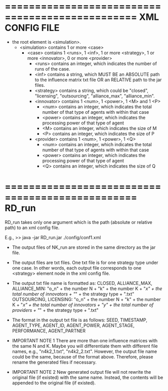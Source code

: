================================================
XML CONFIG FILE
================================================

- the root element is &lt;simulation&gt;.
	- &lt;simulation&gt; contains 1 or more &lt;case&gt;
		- &lt;case&gt; contains 1 &lt;runs&gt;, 1 &lt;inf&gt;, 1 or more &lt;strategy&gt;, 1 or more &lt;innovator&gt;, 0 or more &lt;provider&gt; 
			- &lt;runs&gt; contains an integer, which indicates the number of runs of the case.
			- &lt;inf&gt; contains a string, which MUST BE an ABSOLUTE path to the influence matrix txt file OR an RELATIVE path to the jar files.
			- &lt;strategy&gt; contains a string, which could be "closed", "licensing", "outsourcing", "alliance_max", "alliance_min".
			- &lt;innovator&gt; contains 1 &lt;num&gt;, 1 &lt;power&gt;, 1 &lt;M&gt; and 1 &lt;P&gt;
				- &lt;num&gt; contains an integer, which indicates the total number of that type of agents with within that case
				- &lt;power&gt; contains an integer, which indicates the processing power of that type of agent
				- &lt;M&gt; contains an integer, which indicates the size of M
				- &lt;P&gt; contains an integer, which indicates the size of P
			- &lt;provider&gt; contains 1 &lt;num&gt;, 1 &lt;power&gt;, 1 &lt;Q&gt;
				- &lt;num&gt; contains an integer, which indicates the total number of that type of agents with within that case
				- &lt;power&gt; contains an integer, which indicates the processing power of that type of agent
				- &lt;Q&gt; contains an integer, which indicates the size of Q

================================================
RD_run
================================================
RD_run takes only one argument which is the path (absolute or relative path) to an xml config file.

E.g.,
&gt;&gt; java -jar RD_run.jar ./config/conf1.xml

- The output files of NK_run are stored in the same directory as the jar file.
- The output files are txt files. One txt file is for one strategy type under one case. In other words, each output file corresponds to one &lt;strategy&gt; element node in the xml config file.
- The output txt file name is formatted as:
CLOSED, ALLIANCE_MAX, ALLIANCE_MIN:
"o_n" + the number N + "k" + the number K + "_x" + the total number of innovators + "_" + the strategy type + ".txt"
OUTSOURCING, LICENSING:
"o_n" + the number N + "k" + the number K + "_x" + the total number of innovators + "y" + the total number of providers + "_" + the strategy type + ".txt"
- The format in the output txt file is as follows:
SEED, TIMESTAMP, AGENT_TYPE, AGENT_ID, AGENT_POWER, AGENT_STAGE, PERFORMANCE, AGENT_PARTNER	

- IMPORTANT NOTE 1
There are more than one influence matrices with the same N and K. Maybe you will differentiate them with different file names, e.g., "n4k2_1.txt", "n4k2_2.txt". However, the output file name could be the same, because of the format above. Therefore, please rename the generated files if necessary.

- IMPORTANT NOTE 2
New generated output file will not rewrite the original file (if existed) with the same name. Instead, the contents will be appended to the original file (if existed).

